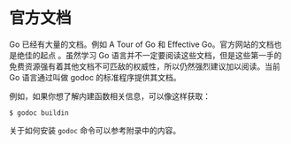 # 官方文档

Go 已经有大量的文档。例如 A Tour of Go 和 Effective Go。官方网站的文档也是绝佳的起点 。虽然学习 Go 语言并不一定要阅读这些文档，但是这些第一手的免费资源强有着其他文档不可匹敌的权威性，所以仍然强烈建议加以阅读。当前 Go 语言通过叫做 godoc 的标准程序提供其文档。

例如，如果你想了解内建函数相关信息，可以像这样获取：

```text
$ godoc buildin
```

关于如何安装 `godoc` 命令可以参考附录中的内容。

